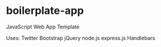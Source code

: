 # boilerplate-app
JavaScript Web App Template

Uses:
Twitter Bootstrap
jQuery
node.js
express.js
Handlebars
